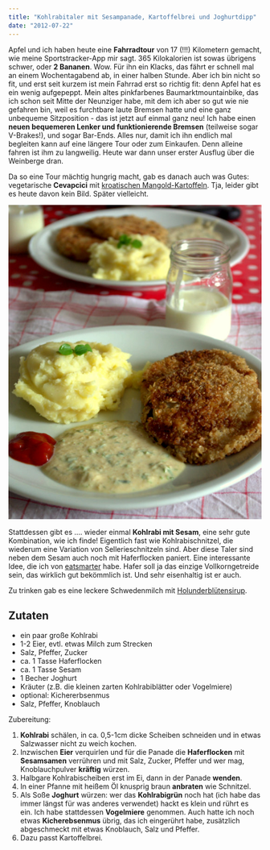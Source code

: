 ```yaml
---
title: "Kohlrabitaler mit Sesampanade, Kartoffelbrei und Joghurtdipp"
date: "2012-07-22"
---
```


Apfel und ich haben heute eine **Fahrradtour** von 17 (!!!) Kilometern gemacht, wie meine Sportstracker-App mir sagt. 365 Kilokalorien ist sowas übrigens schwer, oder **2 Bananen**. Wow. Für ihn ein Klacks, das fährt er schnell mal an einem Wochentagabend ab, in einer halben Stunde. Aber ich bin nicht so fit, und erst seit kurzem ist mein Fahrrad erst so richtig fit: denn Apfel hat es ein wenig aufgepeppt. Mein altes pinkfarbenes Baumarktmountainbike, das ich schon seit Mitte der Neunziger habe, mit dem ich aber so gut wie nie gefahren bin, weil es furchtbare laute Bremsen hatte und eine ganz unbequeme Sitzposition - das ist jetzt auf einmal ganz neu! Ich habe einen **neuen bequemeren Lenker und funktionierende Bremsen** (teilweise sogar V-Brakes!), und sogar Bar-Ends. Alles nur, damit ich ihn endlich mal begleiten kann auf eine längere Tour oder zum Einkaufen. Denn alleine fahren ist ihm zu langweilig. Heute war dann unser erster Ausflug über die Weinberge dran.

Da so eine Tour mächtig hungrig macht, gab es danach auch was Gutes: vegetarische **Cevapcici** mit [kroatischen Mangold-Kartoffeln](http://apfeleimer.wordpress.com/2012/03/22/kroatisch/ "Kroatisch"). Tja, leider gibt es heute davon kein Bild. Später vielleicht.

[![](images/kohlrabitaler.jpg "dazu gab es eine Schwedenmilch mit HolunderblÃ¼tensirup")](http://apfeleimer.wordpress.com/2012/07/22/kohlrabitaler-mit-sesampanade-kartoffelbrei-und-joghurtdipp/dazu-gab-es-eine-schwedenmilch-mit-holunderbla%c2%bctensirup/)

Stattdessen gibt es .... wieder einmal **Kohlrabi mit Sesam**, eine sehr gute Kombination, wie ich finde! Eigentlich fast wie Kohlrabischnitzel, die wiederum eine Variation von Sellerieschnitzeln sind. Aber diese Taler sind neben dem Sesam auch noch mit Haferflocken paniert. Eine interessante Idee, die ich von [eatsmarter](http://eatsmarter.de/rezepte/kohlrabi-taler-walnuss-dip/) habe. Hafer soll ja das einzige Vollkorngetreide sein, das wirklich gut bekömmlich ist. Und sehr eisenhaltig ist er auch.

Zu trinken gab es eine leckere Schwedenmilch mit [Holunderblütensirup](http://apfeleimer.wordpress.com/2012/06/12/holunderbluten-teil-1-holunderblutensirup/ "Holunderblüten Teil 1: Holunderblütensirup").

## Zutaten

- ein paar große Kohlrabi
- 1-2 Eier, evtl. etwas Milch zum Strecken
- Salz, Pfeffer, Zucker
- ca. 1 Tasse Haferflocken
- ca. 1 Tasse Sesam
- 1 Becher Joghurt
- Kräuter (z.B. die kleinen zarten Kohlrabiblätter oder Vogelmiere)
- optional: Kichererbsenmus
- Salz, Pfeffer, Knoblauch

Zubereitung:

1. **Kohlrabi** schälen, in ca. 0,5-1cm dicke Scheiben schneiden und in etwas Salzwasser nicht zu weich kochen.
2. Inzwischen **Eier** verquirlen und für die Panade die **Haferflocken** mit **Sesamsamen** verrühren und mit Salz, Zucker, Pfeffer und wer mag, Knoblauchpulver **kräftig** würzen.
3. Halbgare Kohlrabischeiben erst im Ei, dann in der Panade **wenden**.
4. In einer Pfanne mit heißem Öl knusprig braun **anbraten** wie Schnitzel.
5. Als Soße **Joghurt** würzen: wer das **Kohlrabigrün** noch hat (ich habe das immer längst für was anderes verwendet) hackt es klein und rührt es ein. Ich habe stattdessen **Vogelmiere** genommen. Auch hatte ich noch etwas **Kicherebsenmus** übrig, das ich eingerührt habe, zusätzlich abgeschmeckt mit etwas Knoblauch, Salz und Pfeffer.
6. Dazu passt Kartoffelbrei.

